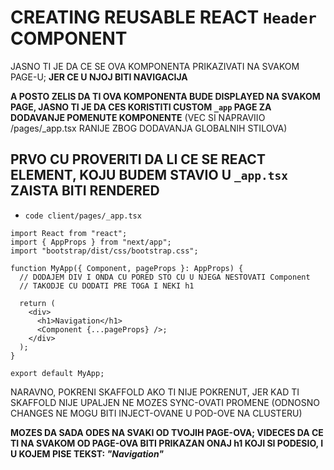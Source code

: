 # CREATING REUSABLE REACT `Header` COMPONENT

JASNO TI JE DA CE SE OVA KOMPONENTA PRIKAZIVATI NA SVAKOM PAGE-U; **JER CE U NJOJ BITI NAVIGACIJA**

**A POSTO ZELIS DA TI OVA KOMPONENTA BUDE DISPLAYED NA SVAKOM PAGE, JASNO TI JE DA CES KORISTITI CUSTOM `_app` PAGE ZA DODAVANJE POMENUTE KOMPONENTE** (VEC SI NAPRAVIIO /pages/_app.tsx RANIJE ZBOG DODAVANJA GLOBALNIH STILOVA)

## PRVO CU PROVERITI DA LI CE SE REACT ELEMENT, KOJU BUDEM STAVIO U `_app.tsx` ZAISTA BITI RENDERED

- `code client/pages/_app.tsx`

```tsx
import React from "react";
import { AppProps } from "next/app";
import "bootstrap/dist/css/bootstrap.css";

function MyApp({ Component, pageProps }: AppProps) {
  // DODAJEM DIV I ONDA CU PORED STO CU U NJEGA NESTOVATI Component
  // TAKODJE CU DODATI PRE TOGA I NEKI h1

  return (
    <div>
      <h1>Navigation</h1>
      <Component {...pageProps} />;
    </div>
  );
}

export default MyApp;
```

NARAVNO, POKRENI SKAFFOLD AKO TI NIJE POKRENUT, JER KAD TI SKAFFOLD NIJE UPALJEN NE MOZES SYNC-OVATI PROMENE (ODNOSNO CHANGES NE MOGU BITI INJECT-OVANE U POD-OVE NA CLUSTERU)

**MOZES DA SADA ODES NA SVAKI OD TVOJIH PAGE-OVA; VIDECES DA CE TI NA SVAKOM OD PAGE-OVA BITI PRIKAZAN ONAJ h1 KOJI SI PODESIO, I U KOJEM PISE TEKST: *"Navigation"***


